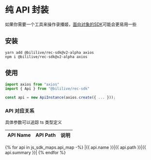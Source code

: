 # 纯 API 封装

如果你需要一个工具来操作录播姬，[面向对象的SDK](./sdk.md)可能会更易用一些

## 安装

```shell
yarn add @bililive/rec-sdk@v2-alpha axios
npm i @bililive/rec-sdk@v2-alpha axios
```

## 使用

```ts
import axios from "axios"
import { Api } from "@bililive/rec-sdk"

const api = new ApiInstance(axios.create({ ... }));
```

### API 对应关系

具体参数可以追踪 ts 类型定义

| API Name | API Path | 说明 |
| -------- | -------- | ---- |
{% for api in js_sdk_maps.api_map -%}
|{{ api.name }}|{{ api.path }}|{{ api.summary }}|
{% endfor %}
